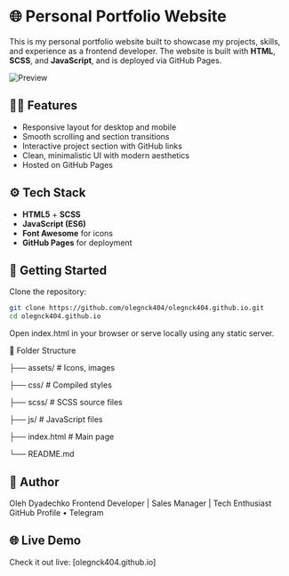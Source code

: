 
# 🌐 Personal Portfolio Website

This is my personal portfolio website built to showcase my projects, skills, and experience as a frontend developer. The website is built with **HTML**, **SCSS**, and **JavaScript**, and is deployed via GitHub Pages.

![Preview](https://raw.githubusercontent.com/olegnck404/olegnck404.github.io/main/preview.png)

## 🧑‍💻 Features

- Responsive layout for desktop and mobile  
- Smooth scrolling and section transitions  
- Interactive project section with GitHub links  
- Clean, minimalistic UI with modern aesthetics  
- Hosted on GitHub Pages  

## ⚙️ Tech Stack

- **HTML5** + **SCSS**  
- **JavaScript (ES6)**  
- **Font Awesome** for icons  
- **GitHub Pages** for deployment  

## 🚀 Getting Started

Clone the repository:

```bash
git clone https://github.com/olegnck404/olegnck404.github.io.git
cd olegnck404.github.io
```

Open index.html in your browser or serve locally using any static server.

📁 Folder Structure

├── assets/         # Icons, images

├── css/            # Compiled styles

├── scss/           # SCSS source files

├── js/             # JavaScript files

├── index.html      # Main page

└── README.md

## 🧠 Author

Oleh Dyadechko
Frontend Developer | Sales Manager | Tech Enthusiast
GitHub Profile • Telegram

## 🌐 Live Demo

Check it out live: [olegnck404.github.io]

